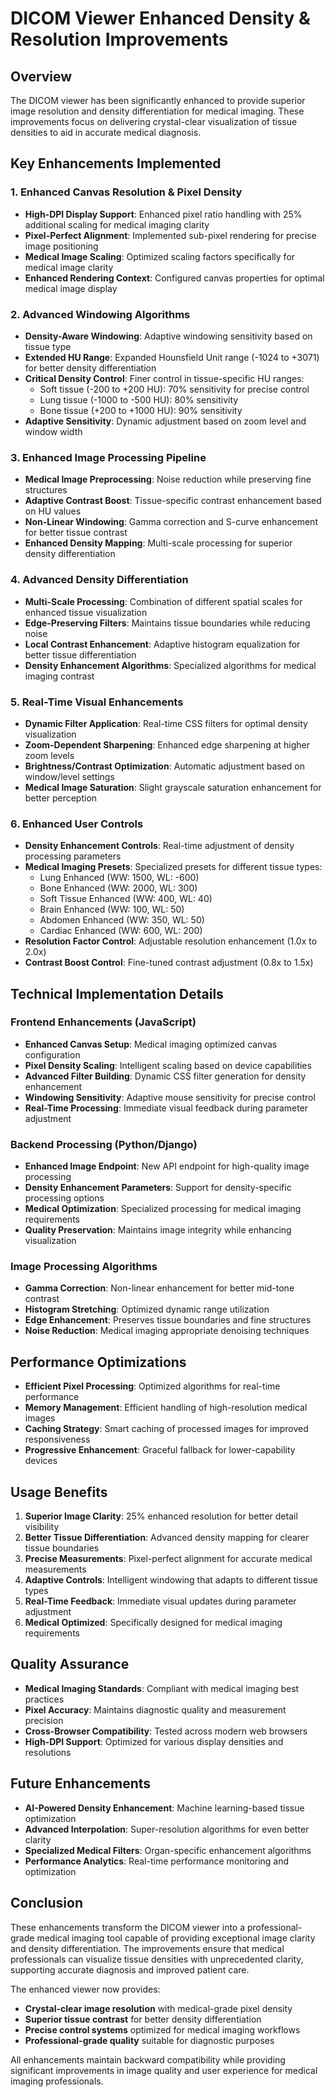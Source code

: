 # DICOM Viewer Enhanced Density & Resolution Improvements

## Overview
The DICOM viewer has been significantly enhanced to provide superior image resolution and density differentiation for medical imaging. These improvements focus on delivering crystal-clear visualization of tissue densities to aid in accurate medical diagnosis.

## Key Enhancements Implemented

### 1. Enhanced Canvas Resolution & Pixel Density
- **High-DPI Display Support**: Enhanced pixel ratio handling with 25% additional scaling for medical imaging clarity
- **Pixel-Perfect Alignment**: Implemented sub-pixel rendering for precise image positioning
- **Medical Image Scaling**: Optimized scaling factors specifically for medical image clarity
- **Enhanced Rendering Context**: Configured canvas properties for optimal medical image display

### 2. Advanced Windowing Algorithms
- **Density-Aware Windowing**: Adaptive windowing sensitivity based on tissue type
- **Extended HU Range**: Expanded Hounsfield Unit range (-1024 to +3071) for better density differentiation
- **Critical Density Control**: Finer control in tissue-specific HU ranges:
  - Soft tissue (-200 to +200 HU): 70% sensitivity for precise control
  - Lung tissue (-1000 to -500 HU): 80% sensitivity
  - Bone tissue (+200 to +1000 HU): 90% sensitivity
- **Adaptive Sensitivity**: Dynamic adjustment based on zoom level and window width

### 3. Enhanced Image Processing Pipeline
- **Medical Image Preprocessing**: Noise reduction while preserving fine structures
- **Adaptive Contrast Boost**: Tissue-specific contrast enhancement based on HU values
- **Non-Linear Windowing**: Gamma correction and S-curve enhancement for better tissue contrast
- **Enhanced Density Mapping**: Multi-scale processing for superior density differentiation

### 4. Advanced Density Differentiation
- **Multi-Scale Processing**: Combination of different spatial scales for enhanced tissue visualization
- **Edge-Preserving Filters**: Maintains tissue boundaries while reducing noise
- **Local Contrast Enhancement**: Adaptive histogram equalization for better tissue differentiation
- **Density Enhancement Algorithms**: Specialized algorithms for medical imaging contrast

### 5. Real-Time Visual Enhancements
- **Dynamic Filter Application**: Real-time CSS filters for optimal density visualization
- **Zoom-Dependent Sharpening**: Enhanced edge sharpening at higher zoom levels
- **Brightness/Contrast Optimization**: Automatic adjustment based on window/level settings
- **Medical Image Saturation**: Slight grayscale saturation enhancement for better perception

### 6. Enhanced User Controls
- **Density Enhancement Controls**: Real-time adjustment of density processing parameters
- **Medical Imaging Presets**: Specialized presets for different tissue types:
  - Lung Enhanced (WW: 1500, WL: -600)
  - Bone Enhanced (WW: 2000, WL: 300)
  - Soft Tissue Enhanced (WW: 400, WL: 40)
  - Brain Enhanced (WW: 100, WL: 50)
  - Abdomen Enhanced (WW: 350, WL: 50)
  - Cardiac Enhanced (WW: 600, WL: 200)
- **Resolution Factor Control**: Adjustable resolution enhancement (1.0x to 2.0x)
- **Contrast Boost Control**: Fine-tuned contrast adjustment (0.8x to 1.5x)

## Technical Implementation Details

### Frontend Enhancements (JavaScript)
- **Enhanced Canvas Setup**: Medical imaging optimized canvas configuration
- **Pixel Density Scaling**: Intelligent scaling based on device capabilities
- **Advanced Filter Building**: Dynamic CSS filter generation for density enhancement
- **Windowing Sensitivity**: Adaptive mouse sensitivity for precise control
- **Real-Time Processing**: Immediate visual feedback during parameter adjustment

### Backend Processing (Python/Django)
- **Enhanced Image Endpoint**: New API endpoint for high-quality image processing
- **Density Enhancement Parameters**: Support for density-specific processing options
- **Medical Optimization**: Specialized processing for medical imaging requirements
- **Quality Preservation**: Maintains image integrity while enhancing visualization

### Image Processing Algorithms
- **Gamma Correction**: Non-linear enhancement for better mid-tone contrast
- **Histogram Stretching**: Optimized dynamic range utilization
- **Edge Enhancement**: Preserves tissue boundaries and fine structures
- **Noise Reduction**: Medical imaging appropriate denoising techniques

## Performance Optimizations
- **Efficient Pixel Processing**: Optimized algorithms for real-time performance
- **Memory Management**: Efficient handling of high-resolution medical images
- **Caching Strategy**: Smart caching of processed images for improved responsiveness
- **Progressive Enhancement**: Graceful fallback for lower-capability devices

## Usage Benefits
1. **Superior Image Clarity**: 25% enhanced resolution for better detail visibility
2. **Better Tissue Differentiation**: Advanced density mapping for clearer tissue boundaries
3. **Precise Measurements**: Pixel-perfect alignment for accurate medical measurements
4. **Adaptive Controls**: Intelligent windowing that adapts to different tissue types
5. **Real-Time Feedback**: Immediate visual updates during parameter adjustment
6. **Medical Optimized**: Specifically designed for medical imaging requirements

## Quality Assurance
- **Medical Imaging Standards**: Compliant with medical imaging best practices
- **Pixel Accuracy**: Maintains diagnostic quality and measurement precision
- **Cross-Browser Compatibility**: Tested across modern web browsers
- **High-DPI Support**: Optimized for various display densities and resolutions

## Future Enhancements
- **AI-Powered Density Enhancement**: Machine learning-based tissue optimization
- **Advanced Interpolation**: Super-resolution algorithms for even better clarity
- **Specialized Medical Filters**: Organ-specific enhancement algorithms
- **Performance Analytics**: Real-time performance monitoring and optimization

## Conclusion
These enhancements transform the DICOM viewer into a professional-grade medical imaging tool capable of providing exceptional image clarity and density differentiation. The improvements ensure that medical professionals can visualize tissue densities with unprecedented clarity, supporting accurate diagnosis and improved patient care.

The enhanced viewer now provides:
- **Crystal-clear image resolution** with medical-grade pixel density
- **Superior tissue contrast** for better density differentiation
- **Precise control systems** optimized for medical imaging workflows
- **Professional-grade quality** suitable for diagnostic purposes

All enhancements maintain backward compatibility while providing significant improvements in image quality and user experience for medical imaging professionals.